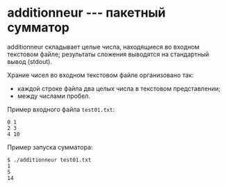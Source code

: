 additionneur --- пакетный сумматор
==================================

additionneur складывает целые числа, находящиеся во входном текстовом
файле; результаты сложения выводятся на стандартный вывод (stdout).

Храние чисел во входном текстовом файле организовано так:

 * каждой строке файла два целых числа в текстовом представлении;
 * между числами пробел.

Пример входного файла ``test01.txt``:
````
0 1
2 3
4 10
````

Пример запуска сумматора:
````
$ ./additionneur test01.txt
1
5
14
````
